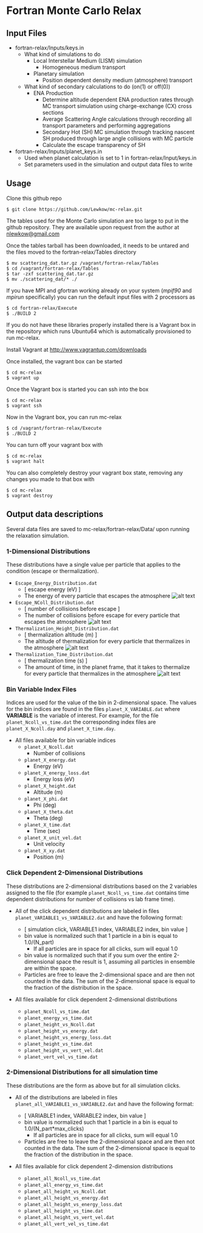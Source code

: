 # Fortran Monte Carlo Relax

## Input Files
* fortran-relax/Inputs/keys.in
  * What kind of simulations to do
    * Local Interstellar Medium (LISM) simulation
      * Homogeneous medium transport
    * Planetary simulation
      * Position dependent density medium (atmosphere) transport
  * What kind of secondary calculations to do (on(1) or off(0))
    * ENA Production
      * Determine altitude dependent ENA production rates through MC transport simulation using charge-exchange (CX) cross sections
      * Average Scattering Angle calculations through recording all transport parameters and performing aggregations
      * Secondary Hot (SH) MC simulation through tracking nascent SH produced through large angle collisions with MC particle
      * Calculate the escape transparency of SH
* fortran-relax/Inputs/planet_keys.in
  * Used when planet calculation is set to 1 in fortran-relax/Input/keys.in
  * Set parameters used in the simulation and output data files to write

## Usage

Clone this github repo
  ```
  $ git clone https://github.com/Lewkow/mc-relax.git
  ```

The tables used for the Monte Carlo simulation are too large to put in the github repository. They are available upon request from the author at nlewkow@gmail.com

Once the tables tarball has been downloaded, it needs to be untared and the files moved to the fortran-relax/Tables directory
  ```
  $ mv scattering_dat.tar.gz /vagrant/fortran-relax/Tables
  $ cd /vagrant/fortran-relax/Tables
  $ tar -zxf scattering_dat.tar.gz
  $ mv ./scattering_dat/* ./
  ```

If you have MPI and gfortran working already on your system (_mpif90_ and _mpirun_ specifically) you can run the default input files with 2 processors as
  ```
  $ cd fortran-relax/Execute
  $ ./BUILD 2
  ```
If you do not have these libraries properly installed there is a Vagrant box in the repository which runs Ubuntu64 which is automatically provisioned to run mc-relax.

Install Vagrant at http://www.vagrantup.com/downloads

Once installed, the vagrant box can be started
  ```
  $ cd mc-relax
  $ vagrant up
  ```

Once the Vagrant box is started you can ssh into the box
  ```
  $ cd mc-relax
  $ vagrant ssh
  ```

Now in the Vagrant box, you can run mc-relax
  ```
  $ cd /vagrant/fortran-relax/Execute
  $ ./BUILD 2
  ```

You can turn off your vagrant box with
  ```
  $ cd mc-relax
  $ vagrant halt
  ```

You can also completely destroy your vagrant box state, removing any changes you made to that box with
  ```
  $ cd mc-relax
  $ vagrant destroy
  ```

## Output data descriptions
Several data files are saved to mc-relax/fortran-relax/Data/ upon running the relaxation simulation.

### 1-Dimensional Distributions
These distributions have a single value per particle that applies to the condition (escape or thermalization).

* ```Escape_Energy_Distribution.dat```
  * [ escape energy (eV) ]
  * The energy of every particle that escapes the atmosphere
	![alt text](https://github.com/Lewkow/mc-relax/blob/master/fortran-relax/LabBench/Plots/Escape_Energy_Distribution.png "Energy Distribution for Escaping Particles")
* ```Escape_NColl_Distribution.dat```
  * [ number of collisions before escape ]
  * The number of collisions before escape for every particle that escapes the atmosphere
	![alt text](https://github.com/Lewkow/mc-relax/blob/master/fortran-relax/LabBench/Plots/Escape_NColl_Distribution.png "Number of Collisions for Escaping Particles")
* ```Thermalization_Height_Distribution.dat```
  * [ thermalization altitude (m) ]
  * The altitude of thermalization for every particle that thermalizes in the atmosphere
	![alt text](https://github.com/Lewkow/mc-relax/blob/master/fortran-relax/LabBench/Plots/Thermalization_Height_Distribution.png "Thermalization Altitude")
* ```Thermalization_Time_Distribution.dat```
  * [ thermalization time (s) ]
  * The amount of time, in the planet frame, that it takes to thermalize for every particle that thermalizes in the atmosphere
	![alt text](https://github.com/Lewkow/mc-relax/blob/master/fortran-relax/LabBench/Plots/Thermalization_Time_Distribution.png "Thermalization Time")

### Bin Variable Index Files
Indices are used for the value of the bin in 2-dimensional space.
The values for the bin indices are found in the files ```planet_X_VARIABLE.dat``` where __VARIABLE__ is the variable of interest. For example, for the file ```planet_Ncoll_vs_time.dat``` the corresponding index files are ```planet_X_Ncoll.day``` and ```planet_X_time.day```.

* All files available for bin variable indices
  * ```planet_X_Ncoll.dat```
    * Number of collisions
  * ```planet_X_energy.dat```
    * Energy (eV)
  * ```planet_X_energy_loss.dat```
    * Energy loss (eV)
  * ```planet_X_height.dat```
    * Altitude (m)
  * ```planet_X_phi.dat```
    * Phi (deg)
  * ```planet_X_theta.dat```
    * Theta (deg)
  * ```planet_X_time.dat```
    * Time (sec)
  * ```planet_X_unit_vel.dat```
    * Unit velocity
  * ```planet_X_xy.dat```
    * Position (m)

### Click Dependent 2-Dimensional Distributions
These distributions are 2-dimensional distributions based on the 2 variables assigned to the file (for example ```planet_Ncoll_vs_time.dat``` contains time dependent distributions for number of collisions vs lab frame time).

* All of the click dependent distributions are labeled in files ```planet_VARIABLE1_vs_VARIABLE2.dat``` and have the following format:
  * [ simulation click, VARIABLE1 index, VARIABLE2 index, bin value ]
  * bin value is normalized such that 1 particle in a bin is equal to 1.0/(N_part)
    * If all particles are in space for all clicks, sum will equal 1.0
  * bin value is normalized such that if you sum over the entire 2-dimensional space the result is 1, assuming all particles in ensemble are within the space.
  * Particles are free to leave the 2-dimensional space and are then not counted in the data. The sum of the 2-dimensional space is equal to the fraction of the distribution in the space.

* All files available for click dependent 2-dimensional distributions
  * ```planet_Ncoll_vs_time.dat```
  * ```planet_energy_vs_time.dat```
  * ```planet_height_vs_Ncoll.dat```
  * ```planet_height_vs_energy.dat```
  * ```planet_height_vs_energy_loss.dat```
  * ```planet_height_vs_time.dat```
  * ```planet_height_vs_vert_vel.dat```
  * ```planet_vert_vel_vs_time.dat```

### 2-Dimensional Distributions for all simulation time
These distributions are the form as above but for all simulation clicks.

* All of the distributions are labeled in files ```planet_all_VARIABLE1_vs_VARIABLE2.dat``` and have the following format:
  * [ VARIABLE1 index, VARIABLE2 index, bin value ]
  * bin value is normalized such that 1 particle in a bin is equal to 1.0/(N_part*max_clicks)
    * If all particles are in space for all clicks, sum will equal 1.0
  * Particles are free to leave the 2-dimensional space and are then not counted in the data. The sum of the 2-dimensional space is equal to the fraction of the distribution in the space.

* All files available for click dependent 2-dimension distributions
  * ```planet_all_Ncoll_vs_time.dat```
  * ```planet_all_energy_vs_time.dat```
  * ```planet_all_height_vs_Ncoll.dat```
  * ```planet_all_height_vs_energy.dat```
  * ```planet_all_height_vs_energy_loss.dat```
  * ```planet_all_height_vs_time.dat```
  * ```planet_all_height_vs_vert_vel.dat```
  * ```planet_all_vert_vel_vs_time.dat```
